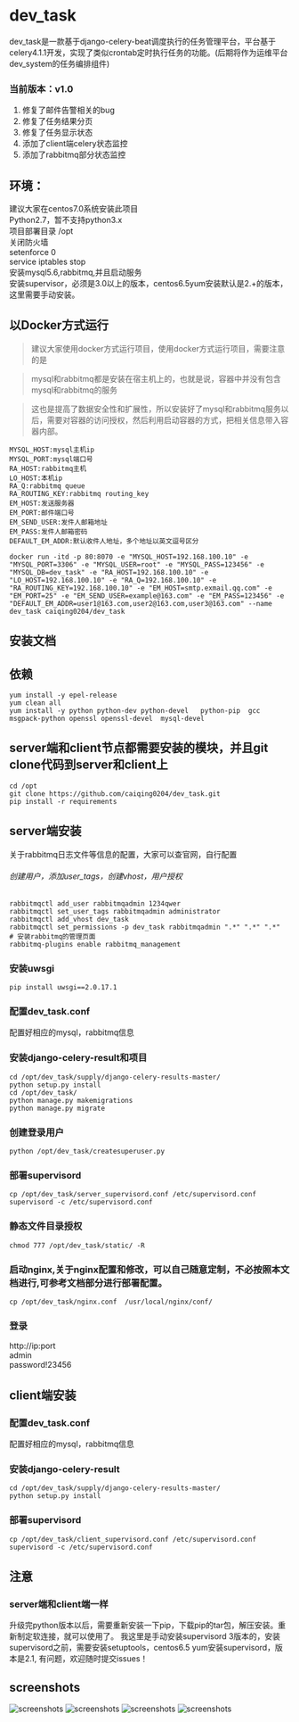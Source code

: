 # dev_task
dev_task是一款基于django-celery-beat调度执行的任务管理平台，平台基于celery4.1.1开发，实现了类似crontab定时执行任务的功能。(后期将作为运维平台dev_system的任务编排组件)<br>
### 当前版本：v1.0
1. 修复了邮件告警相关的bug
2. 修复了任务结果分页
3. 修复了任务显示状态
4. 添加了client端celery状态监控
5. 添加了rabbitmq部分状态监控
## 环境：
建议大家在centos7.0系统安装此项目<br>
Python2.7，暂不支持python3.x<br>
项目部署目录 /opt<br>
关闭防火墙<br>
setenforce 0<br>
service iptables stop<br>
安装mysql5.6,rabbitmq,并且启动服务<br>
安装supervisor，必须是3.0以上的版本，centos6.5yum安装默认是2.+的版本，这里需要手动安装。<br>

## 以Docker方式运行

> 建议大家使用docker方式运行项目，使用docker方式运行项目，需要注意的是

> mysql和rabbitmq都是安装在宿主机上的，也就是说，容器中并没有包含mysql和rabbitmq的服务

> 这也是提高了数据安全性和扩展性，所以安装好了mysql和rabbitmq服务以后，需要对容器的访问授权，然后利用启动容器的方式，把相关信息带入容器内部。

```
MYSQL_HOST:mysql主机ip
MYSQL_PORT:mysql端口号
RA_HOST:rabbitmq主机
LO_HOST:本机ip
RA_Q:rabbitmq queue
RA_ROUTING_KEY:rabbitmq routing_key
EM_HOST:发送服务器
EM_PORT:邮件端口号
EM_SEND_USER:发件人邮箱地址
EM_PASS:发件人邮箱密码
DEFAULT_EM_ADDR:默认收件人地址，多个地址以英文逗号区分
```

```
docker run -itd -p 80:8070 -e "MYSQL_HOST=192.168.100.10" -e "MYSQL_PORT=3306" -e "MYSQL_USER=root" -e "MYSQL_PASS=123456" -e "MYSQL_DB=dev_task" -e "RA_HOST=192.168.100.10" -e "LO_HOST=192.168.100.10" -e "RA_Q=192.168.100.10" -e "RA_ROUTING_KEY=192.168.100.10" -e "EM_HOST=smtp.exmail.qq.com" -e "EM_PORT=25" -e "EM_SEND_USER=example@163.com" -e "EM_PASS=123456" -e "DEFAULT_EM_ADDR=user1@163.com,user2@163.com,user3@163.com" --name dev_task caiqing0204/dev_task
```

## 安装文档
## 依赖
```
yum install -y epel-release
yum clean all
yum install -y python python-dev python-devel   python-pip  gcc  msgpack-python openssl openssl-devel  mysql-devel
```
## server端和client节点都需要安装的模块，并且git clone代码到server和client上
```
cd /opt
git clone https://github.com/caiqing0204/dev_task.git
pip install -r requirements
```

## server端安装
关于rabbitmq日志文件等信息的配置，大家可以查官网，自行配置<br>
###### 创建用户，添加user_tags，创建vhost，用户授权
```
rabbitmqctl add_user rabbitmqadmin 1234qwer
rabbitmqctl set_user_tags rabbitmqadmin administrator
rabbitmqctl add_vhost dev_task
rabbitmqctl set_permissions -p dev_task rabbitmqadmin ".*" ".*" ".*"
# 安装rabbitmq的管理页面
rabbitmq-plugins enable rabbitmq_management
```

### 安装uwsgi
```
pip install uwsgi==2.0.17.1
```
### 配置dev_task.conf
配置好相应的mysql，rabbitmq信息

### 安装django-celery-result和项目
```
cd /opt/dev_task/supply/django-celery-results-master/
python setup.py install
cd /opt/dev_task/
python manage.py makemigrations
python manage.py migrate
```
### 创建登录用户
```
python /opt/dev_task/createsuperuser.py
```
### 部署supervisord
```
cp /opt/dev_task/server_supervisord.conf /etc/supervisord.conf
supervisord -c /etc/supervisord.conf
```
### 静态文件目录授权
```
chmod 777 /opt/dev_task/static/ -R
```
### 启动nginx,关于nginx配置和修改，可以自己随意定制，不必按照本文档进行,可参考文档部分进行部署配置。
```
cp /opt/dev_task/nginx.conf  /usr/local/nginx/conf/
```
### 登录
http://ip:port<br>
admin<br>
password!23456

## client端安装
### 配置dev_task.conf
配置好相应的mysql，rabbitmq信息

### 安装django-celery-result
```
cd /opt/dev_task/supply/django-celery-results-master/
python setup.py install
```
### 部署supervisord
```
cp /opt/dev_task/client_supervisord.conf /etc/supervisord.conf
supervisord -c /etc/supervisord.conf
```
## 注意
### server端和client端一样
升级完python版本以后，需要重新安装一下pip，下载pip的tar包，解压安装。重新制定软连接，就可以使用了。
我这里是手动安装supervisord 3版本的，安装supervisord之前，需要安装setuptools，centos6.5 yum安装supervisord，版本是2.1,
有问题，欢迎随时提交issues！

## screenshots
![screenshots](./screenshots/index.png   "screenshots")
![screenshots](./screenshots/job_list.png   "screenshots")
![screenshots](./screenshots/result_list1.png   "screenshots")
![screenshots](./screenshots/result_list2.png   "screenshots")
